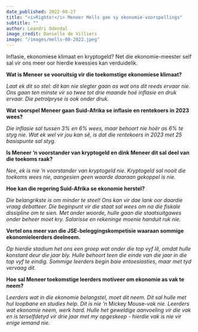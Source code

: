```yaml
---
date_published: 2022-08-27
title: "<i>Righto!</i> Meneer Mells gee sy ekonomie-voorspellings"
subtitle: ""
author: Leandri Odendal
image_credit: Danielle de Villiers
image: "/images/mells-08-2022.jpeg"
---
```


Inflasie, ekonomiese klimaat en kryptogeld? Net die ekonomie-meester self sal vir ons meer oor hierdie kwessies kan verduidelik.

**Wat is Meneer se vooruitsig vir die toekomstige ekonomiese klimaat?**

_Laat ek dit so stel: dit kan nie slegter gaan as wat ons dit reeds ervaar nie. Ons gaan ten minste vir so twee tot drie maande hoë inflasie en druk ervaar. Die petrolpryse is ook onder druk._

**Wat voorspel Meneer gaan Suid-Afrika se inflasie en rentekoers in 2023 wees?**

_Die inflasie sal tussen 3% en 6% wees, maar behoort nie hoër as 6% te styg nie. Wat ek wel vir jou kan sê, is dat die rentekoers in 2023 met 25 basispunte sal styg._

**Is Meneer ’n voorstander van kryptogeld en dink Meneer dit sal deel van die toekoms raak?**

_Nee, ek is nie ’n voorstander van kryptogeld nie. Kryptogeld sal nooit die toekoms wees nie, aangesien geen waarde daaraan gekoppel is nie._

**Hoe kan die regering Suid-Afrika se ekonomie herstel?**

_Die belangrikste is om minder te steel! Ons kan vir dae lank oor daardie vraag debatteer. Die beginpunt vir die staat sal wees om na die fiskale dissipline om te sien. Met ander woorde, hulle gaan die staatsuitgawes onder beheer moet kry. Salarisse en rekeninge moenie handuit ruk nie._

**Vertel ons meer van die JSE-beleggingskompetisie waaraan sommige ekonomieleerders deelneem.**

_Op hierdie stadium het ons een groep wat onder die top vyf lê, omdat hulle konstant deur die jaar bly. Hulle behoort teen die einde van die jaar in die top vyf te eindig. Sommige leerders begin baie entoesiasties, maar met tyd vervaag dit._

**Hoe sal Meneer toekomstige leerders motiveer om ekonomie as vak te neem?**

_Leerders wat in die ekonomie belangstel, moet dit neem. Dit sal hulle met hul loopbane en studies help. Dit is nie ’n_ Mickey Mouse-_vak nie. Leerders wat ekonomie neem, werk hard. Hulle het geweldige aanvoeling vir die vak en is terselfdetyd vir drie jaar met my opgeskeep - hierdie vak is nie vir enige iemand nie._
